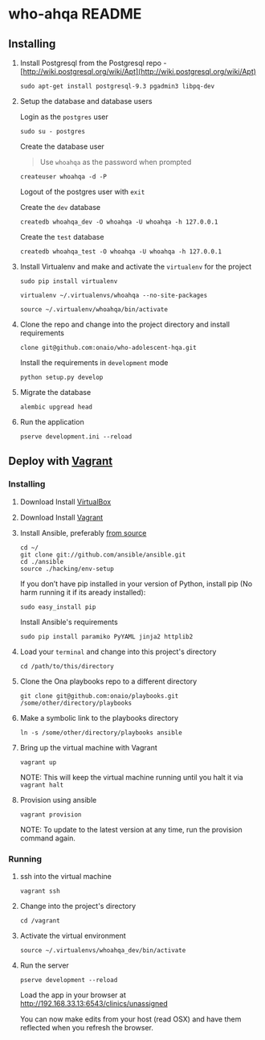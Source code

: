 who-ahqa README
==================

Installing
-----------

1. Install Postgresql from the Postgresql repo - [http://wiki.postgresql.org/wiki/Apt](http://wiki.postgresql.org/wiki/Apt)

    ```
    sudo apt-get install postgresql-9.3 pgadmin3 libpq-dev
    ```

2. Setup the database and database users

    Login as the `postgres` user

    ```
    sudo su - postgres
    ```

    Create the database user

    > Use `whoahqa` as the password when prompted

    ```
    createuser whoahqa -d -P
    ```

    Logout of the postgres user with `exit`

    Create the `dev` database

    ```
    createdb whoahqa_dev -O whoahqa -U whoahqa -h 127.0.0.1
    ```

    Create the `test` database

    ```
    createdb whoahqa_test -O whoahqa -U whoahqa -h 127.0.0.1
    ```

3. Install Virtualenv and make and activate the `virtualenv` for the project

    ```
    sudo pip install virtualenv
    ```

    ```
    virtualenv ~/.virtualenvs/whoahqa --no-site-packages
    ```

    ```
    source ~/.virtualenv/whoahqa/bin/activate
    ```

4. Clone the repo and change into the project directory and install requirements

    ```
    clone git@github.com:onaio/who-adolescent-hqa.git
    ```

    Install the requirements in `development` mode

    ```
    python setup.py develop
    ```

5. Migrate the database

    ```
    alembic upgread head
    ```

6. Run the application

    ```
    pserve development.ini --reload
    ```

Deploy with [Vagrant](http://www.vagrantup.com/)
-------------------

### Installing

1. Download Install [VirtualBox](https://www.virtualbox.org/wiki/Downloads)

2. Download Install [Vagrant](http://www.vagrantup.com/downloads.html)

3. Install Ansible, preferably [from source](http://docs.ansible.com/intro_installation.html#running-from-source)

    ```
    cd ~/
    git clone git://github.com/ansible/ansible.git
    cd ./ansible
    source ./hacking/env-setup
    ```
    
    If you don’t have pip installed in your version of Python, install pip (No harm running it if its aready installed):
    
    ```
    sudo easy_install pip
    ```
    
    Install Ansible's requirements
    
    ```
    sudo pip install paramiko PyYAML jinja2 httplib2
    ```

4. Load your `terminal` and change into this project's directory

    ```
    cd /path/to/this/directory
    ```

5. Clone the Ona playbooks repo to a different directory
    ```
    git clone git@github.com:onaio/playbooks.git /some/other/directory/playbooks
    ```

6. Make a symbolic link to the playbooks directory
    ```
    ln -s /some/other/directory/playbooks ansible
    ```

7. Bring up the virtual machine with Vagrant
    ```
    vagrant up
    ```

    NOTE: This will keep the virtual machine running until you halt it via `vagrant halt`

8. Provision using ansible
    ```
    vagrant provision
    ```

    NOTE: To update to the latest version at any time, run the provision command again.

### Running

1. ssh into the virtual machine
    ```
    vagrant ssh
    ```

2. Change into the project's directory
    ```
    cd /vagrant
    ```

3. Activate the virtual environment
    ```
    source ~/.virtualenvs/whoahqa_dev/bin/activate
    ```

4. Run the server
    ```
    pserve development --reload
    ```

    Load the app in your browser at http://192.168.33.13:6543/clinics/unassigned

    You can now make edits from your host (read OSX) and have them reflected when you refresh the browser.
